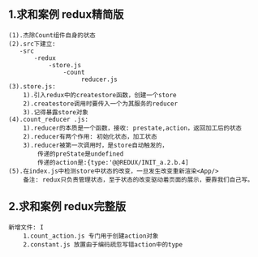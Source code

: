  ## 1.求和案例 redux精简版
    (1).杰除Count组件自身的状态
    (2).src下建立:
       -src
           -redux
               -store.js
                   -count
                        reducer.js
    (3).store.js:
        1).引入redux中的createstore函数，创建一个store
        2).createstore调用时要传入一个为其服务的reducer
        3).记得暴露store对象
    (4).count_reducer .js:
        1).reducer的本质是一个函数，接收: prestate,action，返回加工后的状态
        2).reducer有两个作用: 初始化状态，加工状态
        3).reducer被第一次调用时，是store自动触发的，
            传递的preState是undefined
            传递的action是:{type:'@@REDUX/INIT_a.2.b.4]
    (5).在index.js中检测store中状态的改变，一旦发生改变重新渲染<App/>
        备注: redux只负责管理状态，至于状态的改变驱动着页面的展示，要靠我们自己写。

## 2.求和案例 redux完整版
    新增文件: I
        1.count_action.js 专门用于创建action对象
        2.constant.js 放置由于编码疏忽写错action中的type